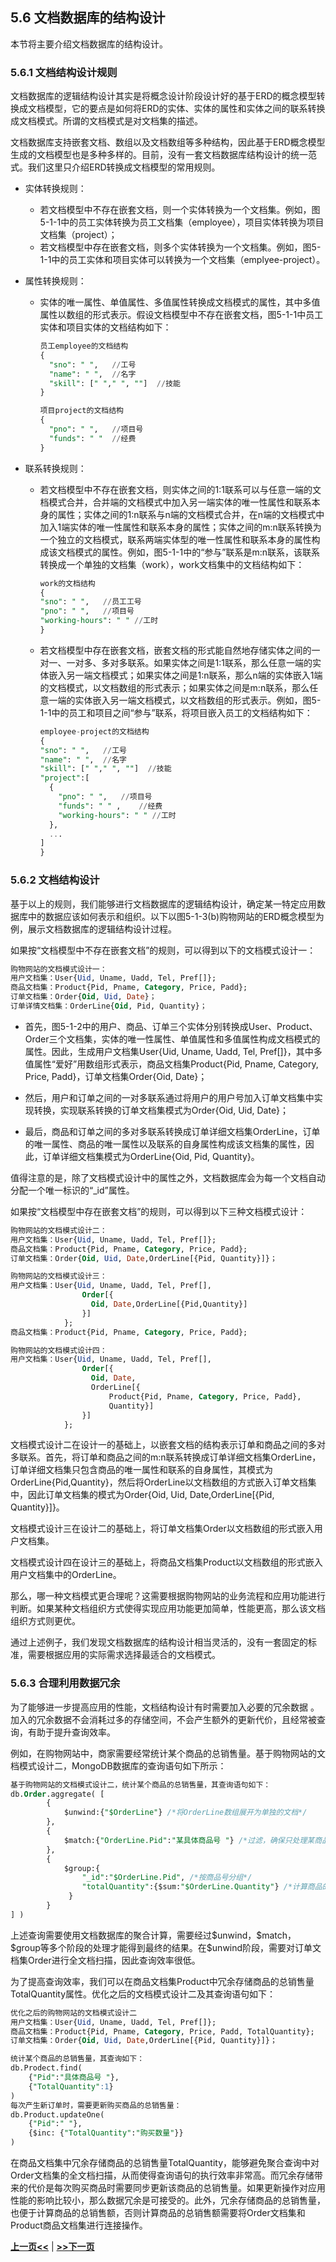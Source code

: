 ## 5.6 文档数据库的结构设计

本节将主要介绍文档数据库的结构设计。

### 5.6.1 文档结构设计规则

文档数据库的逻辑结构设计其实是将概念设计阶段设计好的基于ERD的概念模型转换成文档模型，它的要点是如何将ERD的实体、实体的属性和实体之间的联系转换成文档模式。所谓的文档模式是对文档集的描述。


文档数据库支持嵌套文档、数组以及文档数组等多种结构，因此基于ERD概念模型生成的文档模型也是多种多样的。目前，没有一套文档数据库结构设计的统一范式。我们这里只介绍ERD转换成文档模型的常用规则。

* 实体转换规则：
  * 若文档模型中不存在嵌套文档，则一个实体转换为一个文档集。例如，图5-1-1中的员工实体转换为员工文档集（employee），项目实体转换为项目文档集（project）；
  * 若文档模型中存在嵌套文档，则多个实体转换为一个文档集。例如，图5-1-1中的员工实体和项目实体可以转换为一个文档集（emplyee-project）。

* 属性转换规则：
  * 实体的唯一属性、单值属性、多值属性转换成文档模式的属性，其中多值属性以数组的形式表示。假设文档模型中不存在嵌套文档，图5-1-1中员工实体和项目实体的文档结构如下：

    ```SQL
    员工employee的文档结构
    {
      "sno": " ",   //工号
      "name": " ", 	//名字
      "skill": [" "," ", ""]  //技能
    }
    
    项目project的文档结构
    {
      "pno": " ",   //项目号
      "funds": " " 	//经费
    }
    ```
  
* 联系转换规则：
  * 若文档模型中不存在嵌套文档，则实体之间的1:1联系可以与任意一端的文档模式合并，合并端的文档模式中加入另一端实体的唯一性属性和联系本身的属性；实体之间的1:n联系与n端的文档模式合并，在n端的文档模式中加入1端实体的唯一性属性和联系本身的属性；实体之间的m:n联系转换为一个独立的文档模式，联系两端实体型的唯一性属性和联系本身的属性构成该文档模式的属性。例如，图5-1-1中的“参与”联系是m:n联系，该联系转换成一个单独的文档集（work），work文档集中的文档结构如下：
      ```SQL
    work的文档结构
    {
      "sno": " ",   //员工工号
      "pno": " ", 	//项目号
      "working-hours": " " //工时
    }
    ```
  * 若文档模型中存在嵌套文档，嵌套文档的形式能自然地存储实体之间的一对一、一对多、多对多联系。如果实体之间是1:1联系，那么任意一端的实体嵌入另一端文档模式；如果实体之间是1:n联系，那么n端的实体嵌入1端的文档模式，以文档数组的形式表示；如果实体之间是m:n联系，那么任意一端的实体嵌入另一端文档模式，以文档数组的形式表示。例如，图5-1-1中的员工和项目之间“参与”联系，将项目嵌入员工的文档结构如下：
      ```SQL
    employee-project的文档结构
    {
      "sno": " ",   //工号
      "name": " ", 	//名字
      "skill": [" "," ", ""]  //技能
      "project":[
        {
          "pno": " ",   //项目号
      	  "funds": " " ,	//经费
      	  "working-hours": " " //工时
        },
        ...
      ]
    }
    ```

### 5.6.2 文档结构设计

基于以上的规则，我们能够进行文档数据库的逻辑结构设计，确定某一特定应用数据库中的数据应该如何表示和组织。以下以图5-1-3(b)购物网站的ERD概念模型为例，展示文档数据库的逻辑结构设计过程。

如果按“文档模型中不存在嵌套文档”的规则，可以得到以下的文档模式设计一：

```SQL
购物网站的文档模式设计一：
用户文档集：User{Uid, Uname, Uadd, Tel, Pref[]};
商品文档集：Product{Pid, Pname, Category, Price, Padd};
订单文档集：Order{Oid, Uid, Date}；
订单详情文档集：OrderLine{Oid, Pid, Quantity}；
```
* 首先，图5-1-2中的用户、商品、订单三个实体分别转换成User、Product、Order三个文档集，实体的唯一性属性、单值属性和多值属性构成文档模式的属性。因此，生成用户文档集User{Uid, Uname, Uadd, Tel, Pref[]}，其中多值属性“爱好”用数组形式表示，商品文档集Product{Pid, Pname, Category, Price, Padd}，订单文档集Order{Oid, Date}；

* 然后，用户和订单之间的一对多联系通过将用户的用户号加入订单文档集中实现转换，实现联系转换的订单文档集模式为Order{Oid, Uid, Date}；

* 最后，商品和订单之间的多对多联系转换成订单详细文档集OrderLine，订单的唯一属性、商品的唯一属性以及联系的自身属性构成该文档集的属性，因此，订单详细文档集模式为OrderLine{Oid, Pid, Quantity}。

值得注意的是，除了文档模式设计中的属性之外，文档数据库会为每一个文档自动分配一个唯一标识的“\_id”属性。

如果按“文档模型中存在嵌套文档”的规则，可以得到以下三种文档模式设计：

```SQL
购物网站的文档模式设计二：
用户文档集：User{Uid, Uname, Uadd, Tel, Pref[]};
商品文档集：Product{Pid, Pname, Category, Price, Padd};
订单文档集：Order{Oid, Uid, Date,OrderLine[{Pid, Quantity}]}；

购物网站的文档模式设计三：
用户文档集：User{Uid, Uname, Uadd, Tel, Pref[], 
				Order[{
				  Oid, Date,OrderLine[{Pid,Quantity}]
				}]
			};
商品文档集：Product{Pid, Pname, Category, Price, Padd};

购物网站的文档模式设计四：
用户文档集：User{Uid, Uname, Uadd, Tel, Pref[], 
				Order[{
				  Oid, Date,
				  OrderLine[{
					  Product{Pid, Pname, Category, Price, Padd},
					  Quantity}]
				}]
			};
```

文档模式设计二在设计一的基础上，以嵌套文档的结构表示订单和商品之间的多对多联系。首先，将订单和商品之间的m:n联系转换成订单详细文档集OrderLine，订单详细文档集只包含商品的唯一属性和联系的自身属性，其模式为OrderLine{Pid,Quantity}，然后将OrderLine以文档数组的方式嵌入订单文档集中，因此订单文档集的模式为Order{Oid, Uid, Date,OrderLine[{Pid, Quantity}]}。

文档模式设计三在设计二的基础上，将订单文档集Order以文档数组的形式嵌入用户文档集。

文档模式设计四在设计三的基础上，将商品文档集Product以文档数组的形式嵌入用户文档集中的OrderLine。

那么，哪一种文档模式更合理呢？这需要根据购物网站的业务流程和应用功能进行判断。如果某种文档组织方式使得实现应用功能更加简单，性能更高，那么该文档组织方式则更优。

通过上述例子，我们发现文档数据库的结构设计相当灵活的，没有一套固定的标准，需要根据应用的实际需求选择最适合的文档模式。

### 5.6.3 合理利用数据冗余

为了能够进一步提高应用的性能，文档结构设计有时需要加入必要的冗余数据 。加入的冗余数据不会消耗过多的存储空间，不会产生额外的更新代价，且经常被查询，有助于提升查询效率。

例如，在购物网站中，商家需要经常统计某个商品的总销售量。基于购物网站的文档模式设计二，MongoDB数据库的查询语句如下所示：

```SQL
基于购物网站的文档模式设计二，统计某个商品的总销售量，其查询语句如下：
db.Order.aggregate( [ 
        {
            $unwind:{"$OrderLine"} /*将OrderLine数组展开为单独的文档*/
        },  
        {
            $match:{"OrderLine.Pid":"某具体商品号 "} /*过滤，确保只处理某商品*/
        },
        {
            $group:{
                "_id":"$OrderLine.Pid", /*按商品号分组*/
                "totalQuantity":{$sum:"$OrderLine.Quantity"} /*计算商品的总销售量*/
             }
        }
] )
```

上述查询需要使用文档数据库的聚合计算，需要经过\$unwind，\$match，\$group等多个阶段的处理才能得到最终的结果。在$unwind阶段，需要对订单文档集Order进行全文档扫描，因此查询效率很低。

为了提高查询效率，我们可以在商品文档集Product中冗余存储商品的总销售量TotalQuantity属性。优化之后的文档模式设计二及其查询语句如下：

```SQL
优化之后的购物网站的文档模式设计二
用户文档集：User{Uid, Uname, Uadd, Tel, Pref[]};
商品文档集：Product{Pid, Pname, Category, Price, Padd, TotalQuantity};
订单文档集：Order{Oid, Uid, Date,OrderLine[{Pid, Quantity}]}；

统计某个商品的总销售量，其查询如下：
db.Prodect.find(
	{"Pid":"具体商品号 "},
    {"TotalQuantity":1}
)
每次产生新订单时，需要更新购买商品的总销售量：
db.Product.updateOne(
    {"Pid":" "},
    {$inc: {"TotalQuantity":"购买数量"}}
)
```

在商品文档集中冗余存储商品的总销售量TotalQuantity，能够避免聚合查询中对Order文档集的全文档扫描，从而使得查询语句的执行效率非常高。而冗余存储带来的代价是每次购买商品时需要同步更新该商品的总销售量。如果更新操作对应用性能的影响比较小，那么数据冗余是可接受的。此外，冗余存储商品的总销售量，也便于计算商品的总销售额，否则计算商品的总销售额需要将Order文档集和Product商品文档集进行连接操作。

[**上一页<<**](chapter5.5-R.md) | [**>>下一页**](chapter5.7-D.md)
